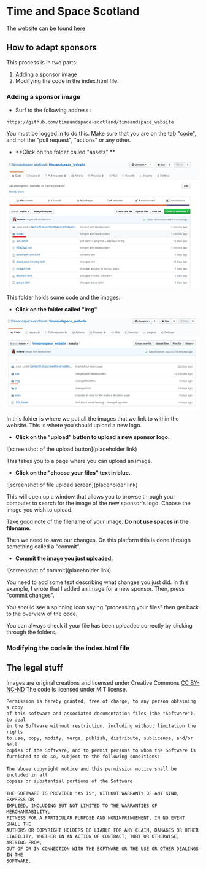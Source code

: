 # Time and Space Scotland

The website can be found [here](https://timeandspace-scotland.github.io/timeandspace_website/)

## How to adapt sponsors

This process is in two parts: 

1. Adding a sponsor image
2. Modifying the code in the index.html file.

### Adding a sponsor image

- Surf to the following address : 

```
https://github.com/timeandspace-scotland/timeandspace_website
```

You must be logged in to do this. Make sure that you are on the tab "code", and not the "pull request", "actions" or any other.



- **Click on the folder called "assets" **

![image of the asset folder](https://raw.githubusercontent.com/timeandspace-scotland/timeandspace_website/master/assets/img/screenshots/assets.jpg)

This folder holds some code and the images. 



- **Click on the folder called "img"**

![screenshot of the img folder](https://raw.githubusercontent.com/timeandspace-scotland/timeandspace_website/master/assets/img/screenshots/img_folder.jpg)

In this folder is where we put all the images that we link to within the website. This is where you should upload a new logo.



- **Click on the "upload" button to upload a new sponsor logo.**

![screenshot of the upload button](placeholder link)

This takes you to a page where you can upload an image.



- **Click on the "choose your files" text in blue.** 

![screenshot of file upload screen](placeholder link)

This will open up a window that allows you to browse through your computer to search for the image of the new sponsor's logo. Choose the image you wish to upload. 

Take good note of the filename of your image. **Do not use spaces in the filename**.

Then we need to save our changes. On this platform this is done through something called a "commit".



- **Commit the image you just uploaded.**

![screenshot of commit](placeholder link)

You need to add some text describing what changes you just did. In this example, I wrote that I added an image for a new sponsor. 
Then, press "commit changes". 

You should see a spinning icon saying "processing your files" then get back to the overview of the code. 

You can always check if your file has been uploaded correctly by clicking through the folders.

### Modifying the code in the index.html file

 

## The legal stuff
Images are original creations and licensed under Creative Commons [CC BY-NC-ND](https://creativecommons.org/licenses/by-nc-nd/4.0/legalcode)
The code is licensed under MIT license.
```
Permission is hereby granted, free of charge, to any person obtaining a copy
of this software and associated documentation files (the "Software"), to deal
in the Software without restriction, including without limitation the rights
to use, copy, modify, merge, publish, distribute, sublicense, and/or sell
copies of the Software, and to permit persons to whom the Software is
furnished to do so, subject to the following conditions:

The above copyright notice and this permission notice shall be included in all
copies or substantial portions of the Software.

THE SOFTWARE IS PROVIDED "AS IS", WITHOUT WARRANTY OF ANY KIND, EXPRESS OR
IMPLIED, INCLUDING BUT NOT LIMITED TO THE WARRANTIES OF MERCHANTABILITY,
FITNESS FOR A PARTICULAR PURPOSE AND NONINFRINGEMENT. IN NO EVENT SHALL THE
AUTHORS OR COPYRIGHT HOLDERS BE LIABLE FOR ANY CLAIM, DAMAGES OR OTHER
LIABILITY, WHETHER IN AN ACTION OF CONTRACT, TORT OR OTHERWISE, ARISING FROM,
OUT OF OR IN CONNECTION WITH THE SOFTWARE OR THE USE OR OTHER DEALINGS IN THE
SOFTWARE.
```
